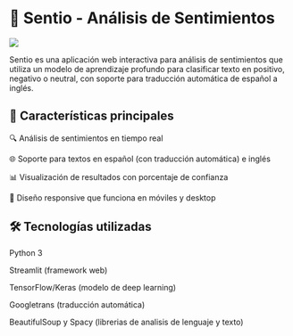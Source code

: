 # 📝 Sentio - Análisis de Sentimientos

![](https://64.media.tumblr.com/817c19affd93dc7dc145364acbb10331/8e4bb3b18c84e15f-60/s1280x1920/5cdcb9e6cb7edc05ab6994b12132f590033e7c0b.gifv)

Sentio es una aplicación web interactiva para análisis de sentimientos que utiliza un modelo de aprendizaje profundo para clasificar texto en positivo, negativo o neutral, con soporte para traducción automática de español a inglés.

## 🌟 Características principales
🔍 Análisis de sentimientos en tiempo real

🌐 Soporte para textos en español (con traducción automática) e inglés

📊 Visualización de resultados con porcentaje de confianza

📱 Diseño responsive que funciona en móviles y desktop

## 🛠️ Tecnologías utilizadas
Python 3

Streamlit (framework web)

TensorFlow/Keras (modelo de deep learning)

Googletrans (traducción automática)

BeautifulSoup y Spacy (librerias de analisis de lenguaje y texto)

